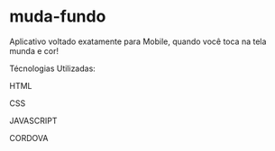 # muda-fundo


Aplicativo voltado exatamente para Mobile, quando você toca na tela munda e cor!

Técnologias Utilizadas:

HTML

CSS

JAVASCRIPT

CORDOVA

